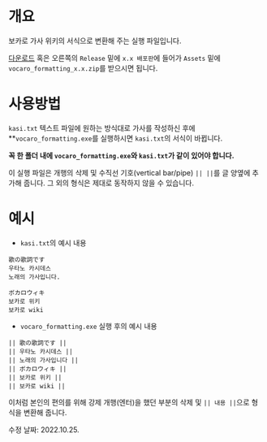 # 개요

보카로 가사 위키의 서식으로 변환해 주는 실행 파일입니다.

[다운로드](https://github.com/qlife1146/vocaro_wiki_formatter/releases/tag/v1.0,) 혹은 오른쪽의 `Release` 밑에 `x.x 배포판`에 들어가 `Assets` 밑에 `vocaro_formatting_x.x.zip`를 받으시면 됩니다.

# 사용방법

`kasi.txt` 텍스트 파일에 원하는 방식대로 가사를 작성하신 후에 \*\*`vocaro_formatting.exe`를 실행하시면 `kasi.txt`의 서식이 바뀝니다.

**꼭 한 폴더 내에 `vocaro_formatting.exe`와 `kasi.txt`가 같이 있어야 합니다.**

이 실행 파일은 개행의 삭제 및 수직선 기호(vertical bar/pipe) `|| ||`를 글 양옆에 추가해 줍니다.
그 외의 형식은 제대로 동작하지 않을 수 있습니다.

# 예시

-   `kasi.txt`의 예시 내용

```
歌の歌詞です
우타노 카시데스
노래의 가사입니다.

ボカロウィキ
보카로 위키
보카로 wiki
```

-   `vocaro_formatting.exe` 실행 후의 예시 내용

```
|| 歌の歌詞です ||
|| 우타노 카시데스 ||
|| 노래의 가사입니다 ||
|| ボカロウィキ ||
|| 보카로 위키 ||
|| 보카로 wiki ||
```

이처럼 본인의 편의를 위해 강제 개행(엔터)을 했던 부분의 삭제 및 `|| 내용 ||`으로 형식을 변환해 줍니다.

수정 날짜: 2022.10.25.
